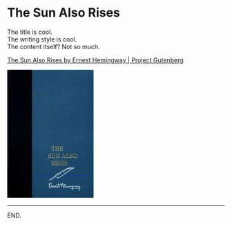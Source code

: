 # The Sun Also Rises

The title is cool. \
The writing style is cool. \
The content itself? Not so much.

[The Sun Also Rises by Ernest Hemingway | Project Gutenberg](https://gutenberg.org/ebooks/67138)

![](./the-sun-also-rises-cover.jpg)

---

END.
